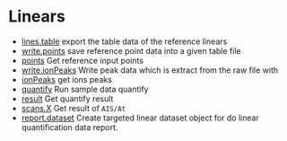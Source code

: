 # Linears



+ [lines.table](Linears/lines.table.1) export the table data of the reference linears
+ [write.points](Linears/write.points.1) save reference point data into a given table file
+ [points](Linears/points.1) Get reference input points
+ [write.ionPeaks](Linears/write.ionPeaks.1) Write peak data which is extract from the raw file with 
+ [ionPeaks](Linears/ionPeaks.1) get ions peaks
+ [quantify](Linears/quantify.1) Run sample data quantify
+ [result](Linears/result.1) Get quantify result
+ [scans.X](Linears/scans.X.1) Get result of ``AIS/At``
+ [report.dataset](Linears/report.dataset.1) Create targeted linear dataset object for do linear quantification data report.
